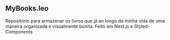 ## MyBooks.leo

Repositório para armazenar os livros que já ao longo da minha vida de uma maneira organizada e visualmente bonita.
Feito em Next.js e Styled-Components
